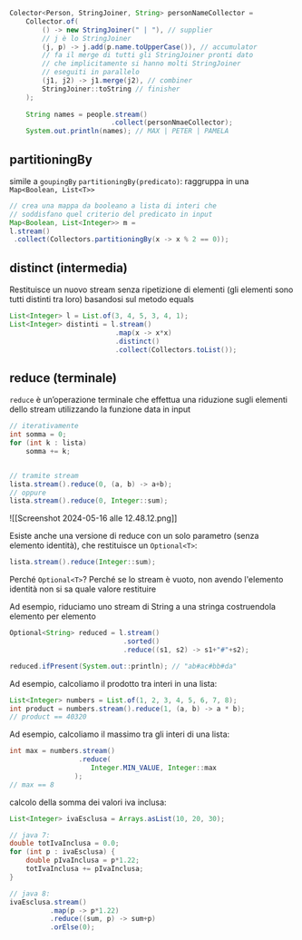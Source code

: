 ```java
Colector<Person, StringJoiner, String> personNameCollector =
	Collector.of(
		() -> new StringJoiner(" | "), // supplier
		// j è lo StringJoiner
		(j, p) -> j.add(p.name.toUpperCase()), // accumulator
		// fa il merge di tutti gli StringJoiner pronti dato
		// che implicitamente si hanno molti StringJoiner
		// eseguiti in parallelo
		(j1, j2) -> j1.merge(j2), // combiner
		StringJoiner::toString // finisher
	);
	
	String names = people.stream()
						 .collect(personNmaeCollector);
	System.out.println(names); // MAX | PETER | PAMELA
```

## partitioningBy
simile a `goupingBy`
`partitioningBy(predicato)`: raggruppa in una `Map<Boolean, List<T>>`
```java
// crea una mappa da booleano a lista di interi che 
// soddisfano quel criterio del predicato in input
Map<Boolean, List<Integer>> m =
l.stream()
 .collect(Collectors.partitioningBy(x -> x % 2 == 0));
```

## distinct (intermedia)
Restituisce un nuovo stream senza ripetizione di elementi (gli elementi sono tutti distinti tra loro) basandosi sul metodo equals

```java
List<Integer> l = List.of(3, 4, 5, 3, 4, 1);
List<Integer> distinti = l.stream()
						  .map(x -> x*x)
						  .distinct()
						  .collect(Collectors.toList());
```

## reduce (terminale)
`reduce` è un’operazione terminale che effettua una riduzione sugli elementi dello stream utilizzando la funzione data in input

```java
// iterativamente
int somma = 0;
for (int k : lista)
	somma += k;


// tramite stream
lista.stream().reduce(0, (a, b) -> a+b);
// oppure
lista.stream().reduce(0, Integer::sum);
```

![[Screenshot 2024-05-16 alle 12.48.12.png]]

Esiste anche una versione di reduce con un solo parametro (senza elemento identità), che restituisce un `Optional<T>`:

```java
lista.stream().reduce(Integer::sum);
```

Perché `Optional<T>`? Perché se lo stream è vuoto, non
avendo l'elemento identità non si sa quale valore
restituire

Ad esempio, riduciamo uno stream di String a una stringa costruendola elemento per elemento
```java
Optional<String> reduced = l.stream()
							.sorted()
							.reduce((s1, s2) -> s1+"#"+s2);

reduced.ifPresent(System.out::println); // "ab#ac#bb#da"
```

Ad esempio, calcoliamo il prodotto tra interi in una lista:
```java
List<Integer> numbers = List.of(1, 2, 3, 4, 5, 6, 7, 8);
int product = numbers.stream().reduce(1, (a, b) -> a * b);
// product == 40320
```

Ad esempio, calcoliamo il massimo tra gli interi di una lista:
```java
int max = numbers.stream()
				 .reduce(
					Integer.MIN_VALUE, Integer::max
				);
// max == 8
```

calcolo della somma dei valori iva inclusa:
```java
List<Integer> ivaEsclusa = Arrays.asList(10, 20, 30);

// java 7:
double totIvaInclusa = 0.0;
for (int p : ivaEsclusa) {
	double pIvaInclusa = p*1.22;
	totIvaInclusa += pIvaInclusa;
}

// java 8:
ivaEsclusa.stream()
		  .map(p -> p*1.22)
		  .reduce((sum, p) -> sum+p)
		  .orElse(0);
```